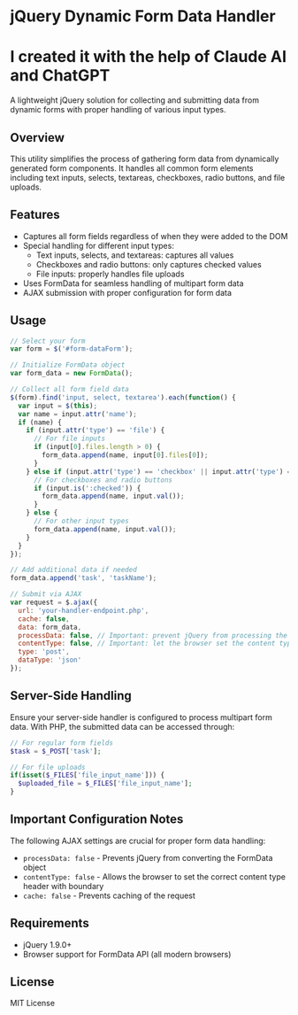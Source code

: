 # jQuery Dynamic Form Data Handler

# I created it with the help of Claude AI and ChatGPT

A lightweight jQuery solution for collecting and submitting data from dynamic forms with proper handling of various input types.

## Overview

This utility simplifies the process of gathering form data from dynamically generated form components. It handles all common form elements including text inputs, selects, textareas, checkboxes, radio buttons, and file uploads.

## Features

- Captures all form fields regardless of when they were added to the DOM
- Special handling for different input types:
  - Text inputs, selects, and textareas: captures all values
  - Checkboxes and radio buttons: only captures checked values
  - File inputs: properly handles file uploads
- Uses FormData for seamless handling of multipart form data
- AJAX submission with proper configuration for form data

## Usage

```javascript
// Select your form
var form = $('#form-dataForm');

// Initialize FormData object
var form_data = new FormData();

// Collect all form field data
$(form).find('input, select, textarea').each(function() {
  var input = $(this);
  var name = input.attr('name');
  if (name) {
    if (input.attr('type') == 'file') {
      // For file inputs
      if (input[0].files.length > 0) {
        form_data.append(name, input[0].files[0]);
      }
    } else if (input.attr('type') == 'checkbox' || input.attr('type') == 'radio') {
      // For checkboxes and radio buttons
      if (input.is(':checked')) {
        form_data.append(name, input.val());
      }
    } else {
      // For other input types
      form_data.append(name, input.val());
    }
  }
});

// Add additional data if needed
form_data.append('task', 'taskName');

// Submit via AJAX
var request = $.ajax({
  url: 'your-handler-endpoint.php',
  cache: false,
  data: form_data,
  processData: false, // Important: prevent jQuery from processing the data
  contentType: false, // Important: let the browser set the content type
  type: 'post',
  dataType: 'json'
});
```

## Server-Side Handling

Ensure your server-side handler is configured to process multipart form data. With PHP, the submitted data can be accessed through:

```php
// For regular form fields
$task = $_POST['task'];

// For file uploads
if(isset($_FILES['file_input_name'])) {
  $uploaded_file = $_FILES['file_input_name'];
}
```

## Important Configuration Notes

The following AJAX settings are crucial for proper form data handling:

- `processData: false` - Prevents jQuery from converting the FormData object
- `contentType: false` - Allows the browser to set the correct content type header with boundary
- `cache: false` - Prevents caching of the request

## Requirements

- jQuery 1.9.0+
- Browser support for FormData API (all modern browsers)

## License

MIT License
